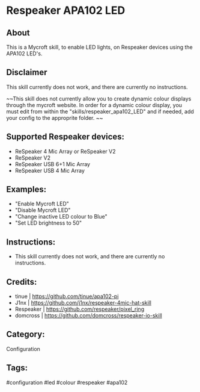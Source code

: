 
# **Respeaker APA102 LED**

## **About**

This is a Mycroft skill, to enable LED lights, on Respeaker devices using the APA102 LED's.

## **Disclaimer**

This skill currently does not work, and there are currently no instructions.

~~This skill does not currently allow you to create dynamic colour displays through the mycroft website.
In order for a dynamic colour display, you must edit from within the "skills/respeaker_apa102_LED" and
if needed, add your config to the approprite folder. ~~

## **Supported Respeaker devices:**
* ReSpeaker 4 Mic Array or ReSpeaker V2
* ReSpeaker V2
* ReSpeaker USB 6+1 Mic Array
* ReSpeaker USB 4 Mic Array

## **Examples:**
* "Enable Mycroft LED"
* "Disable Mycroft LED"
* "Change inactive LED colour to Blue"
* "Set LED brightness to 50"

## **Instructions:**
* This skill currently does not work, and there are currently no instructions.


## **Credits:**
* tinue         |   https://github.com/tinue/apa102-pi
* J1nx          |   https://github.com/j1nx/respeaker-4mic-hat-skill
* Respeaker     |   https://github.com/respeaker/pixel_ring
* domcross      |   https://github.com/domcross/respeaker-io-skill

## **Category:**

Configuration

## **Tags:**

#configuration #led #colour #respeaker #apa102

